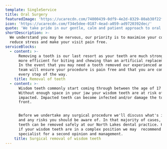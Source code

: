 ```yaml
---
template: SingleService
title: Oral Surgery
featuredImage: 'https://ucarecdn.com/74000439-0df9-4e2d-8329-80ab38f22fb3/'
icon: 'https://ucarecdn.com/f34e5dee-0187-4ead-a059-ad9720392dec/'
quote: 'We take pride in our gentle, calm and patient approach to oral surgery. '
shortDescription: >-
  We understand you may be nervous, our priority is to maximise your comfort,
  reduce stress and make your visit pain free.
serviceBlocks:
  - content: >-
      Removing a tooth is our last resort as your teeth are much stronger and
      more efficient for biting and chewing than an artificial replacement is.
      In the event that you may need a tooth removed our experienced and gentle
      team will ensure your procedure is pain free and that you are comfortable
      every step of the way.
    title: Removal of teeth
  - content: >-
      Wisdom teeth commonly start coming through between the age of 17 and 21.
      Without enough space in your jaw your wisdom teeth are at risk of becoming
      impacted. Impacted teeth can become infected and/or damage the tooth in
      front. 


      Before we undertake any surgical procedure we'll discuss what's involved
      and any risks you should be aware of. In that majority of cases, wisdom
      teeth can be removed safely at our North Lakes dental practice. However,
      if your wisdom teeth are in a complex position we may  recommend you to a
      specialist for a second opinion and management.
    title: Surgical removal of wisdom teeth
---
```



